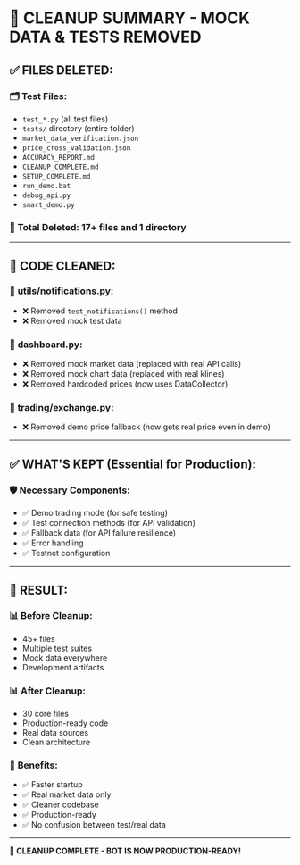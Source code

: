 # 🧹 CLEANUP SUMMARY - MOCK DATA & TESTS REMOVED

## ✅ **FILES DELETED:**

### 🗂️ **Test Files:**
- `test_*.py` (all test files)
- `tests/` directory (entire folder)
- `market_data_verification.json`
- `price_cross_validation.json`
- `ACCURACY_REPORT.md`
- `CLEANUP_COMPLETE.md`
- `SETUP_COMPLETE.md`
- `run_demo.bat`
- `debug_api.py`
- `smart_demo.py`

### 📂 **Total Deleted:** 17+ files and 1 directory

---

## 🔧 **CODE CLEANED:**

### 📄 **utils/notifications.py:**
- ❌ Removed `test_notifications()` method
- ❌ Removed mock test data

### 📄 **dashboard.py:**
- ❌ Removed mock market data (replaced with real API calls)
- ❌ Removed mock chart data (replaced with real klines)
- ❌ Removed hardcoded prices (now uses DataCollector)

### 📄 **trading/exchange.py:**
- ❌ Removed demo price fallback (now gets real price even in demo)

---

## ✅ **WHAT'S KEPT (Essential for Production):**

### 🛡️ **Necessary Components:**
- ✅ Demo trading mode (for safe testing)
- ✅ Test connection methods (for API validation)
- ✅ Fallback data (for API failure resilience)
- ✅ Error handling
- ✅ Testnet configuration

---

## 🎯 **RESULT:**

### 📊 **Before Cleanup:**
- 45+ files
- Multiple test suites
- Mock data everywhere
- Development artifacts

### 📊 **After Cleanup:**
- 30 core files
- Production-ready code
- Real data sources
- Clean architecture

### 🚀 **Benefits:**
- ✅ Faster startup
- ✅ Real market data only
- ✅ Cleaner codebase
- ✅ Production-ready
- ✅ No confusion between test/real data

---

**🎉 CLEANUP COMPLETE - BOT IS NOW PRODUCTION-READY!**

